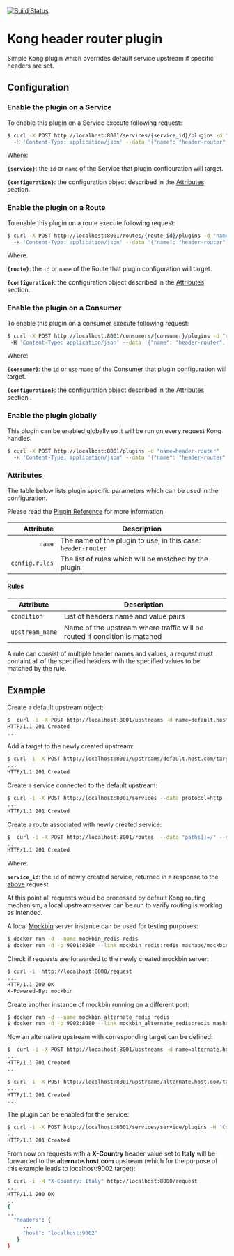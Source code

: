 [![Build Status][badge-travis-image]][badge-travis-url]

# Kong header router plugin

Simple Kong plugin which overrides default service upstream if specific headers are set.

## Configuration

### Enable the plugin on a Service

To enable this plugin on a Service execute following request:

```bash
$ curl -X POST http://localhost:8001/services/{service_id}/plugins -d "name=header-router" \ 
  -H 'Content-Type: application/json' --data '{"name": "header-router", "config": {configuration}} 
```

Where:

**`{service}`**: the `id` or `name` of the Service that plugin configuration will target.

**`{configuration}`**: the configuration object described in the [Attributes](#attributes) section. 

### Enable the plugin on a Route

To enable this plugin on a route execute following request:

```bash
$ curl -X POST http://localhost:8001/routes/{route_id}/plugins -d "name=header-router"
  -H 'Content-Type: application/json' --data '{"name": "header-router", "config": {configuration}}
```

Where:

**`{route}`**: the `id` or `name` of the Route that plugin configuration will target.

**`{configuration}`**: the configuration object described in the [Attributes](#attributes) section.

### Enable the plugin on a Consumer

To enable this plugin on a consumer execute following request:

```bash
$ curl -X POST http://localhost:8001/consumers/{consumer}/plugins -d "name=header-router"
 -H 'Content-Type: application/json' --data '{"name": "header-router", "config": {configuration}}
```
Where:

**`{consumer}`**: the `id` or `username` of the Consumer that plugin configuration will target.

**`{configuration}`**: the configuration object described in the [Attributes](#attributes) section .

### Enable the plugin globally

This plugin can be enabled globally so it will be run on every request Kong handles.

```bash
$ curl -X POST http://localhost:8001/plugins -d "name=header-router" 
  -H 'Content-Type: application/json' --data '{"name": "header-router", "config": {configuration}}
```

### <a name="attributes"></a> Attributes

The table below lists plugin specific parameters which can be used in the configuration.

Please read the [Plugin Reference](https://getkong.org/docs/latest/admin-api/#add-plugin)
for more information.

Attribute                                  | Description
------------------------------------------:| ------------
`name`                                     | The name of the plugin to use, in this case: `header-router`
`config.rules`                             | The list of rules which will be matched by the plugin

#### Rules

Attribute                  | Description
---------------------------| -------------
`condition`                | List of headers name and value pairs
`upstream_name`            | Name of the upstream where traffic will be routed if condition is matched

A rule can consist of multiple header names and values, a request must containt all of the specified headers with the specified values to be matched by the rule.

## Example

Create a default upstream object:

```bash
$  curl -i -X POST http://localhost:8001/upstreams -d name=default.host.com
HTTP/1.1 201 Created
...
```

Add a target to the newly created upstream:

```bash
$ curl -i -X POST http://localhost:8001/upstreams/default.host.com/targets -d target=localhost:9001
...
HTTP/1.1 201 Created
```

<a name="create-service"></a>Create a service connected to the default upstream:

```bash
$ curl -i -X POST http://localhost:8001/services --data protocol=http --data host=default.host.com --data name=service 
...
HTTP/1.1 201 Created
```
Create a route associated with newly created service:

```bash
$  curl -i -X POST http://localhost:8001/routes  --data "paths[]=/" --data service.id={service_id}
...
HTTP/1.1 201 Created  
```
Where:

**`service_id`**: the `id` of newly created service, returned in a response to the [above](#create-service) request 

At this point all requests would be processed by default Kong routing mechanism, a local upstream server can be run to verify routing is working as intended. 

A local [Mockbin](https://github.com/Kong/mockbin#docker) server instance can be used for testing purposes:

```bash
$ docker run -d --name mockbin_redis redis
$ docker run -d -p 9001:8080 --link mockbin_redis:redis mashape/mockbin
```

Check if requests are forwarded to the newly created mockbin server:

```bash
$ curl -i  http://localhost:8000/request
...
HTTP/1.1 200 OK
X-Powered-By: mockbin

```

Create another instance of mockbin running on a different port:

```bash
$ docker run -d --name mockbin_alternate_redis redis
$ docker run -d -p 9002:8080 --link mockbin_alternate_redis:redis mashape/mockbin
```

Now an alternative upstream with corresponding target can be defined:

```bash
$  curl -i -X POST http://localhost:8001/upstreams -d name=alternate.host.com
...
HTTP/1.1 201 Created
...

$ curl -i -X POST http://localhost:8001/upstreams/alternate.host.com/targets -d target=localhost:9002
...
HTTP/1.1 201 Created
...
```

The plugin can be enabled for the service:

```bash
$ curl -i -X POST http://localhost:8001/services/service/plugins -H 'Content-Type: application/json' --data '{"name": "header-router", "config": {"rules":[{"condition": {"X-Country":"Italy"}, "upstream_name": "alternate.host.com"}]}}' curl -i -X POST http://localhost:8001/services/service/plugins -H 'Content-Type: application/json' --data '{"name": "header-router", "config": {"rules":[{"condition": {"X-Country":"Italy"}, "upstream_name": "alternate.host.com"}]}}'
...
HTTP/1.1 201 Created
```

From now on requests with a **X-Country** header value set to **Italy** will be forwarded to the **alternate.host.com** upstream (which for the purpose of this example leads to localhost:9002 target): 

```bash
$ curl -i -H "X-Country: Italy" http://localhost:8000/request
...
HTTP/1.1 200 OK
...
{
...
  "headers": {
     ...
     "host": "localhost:9002"
   }
}
```



[badge-travis-url]: https://travis-ci.com/dgorniak/kong-header-router/branches
[badge-travis-image]: https://travis-ci.com/dgorniak/kong-header-router.svg?branch=master

